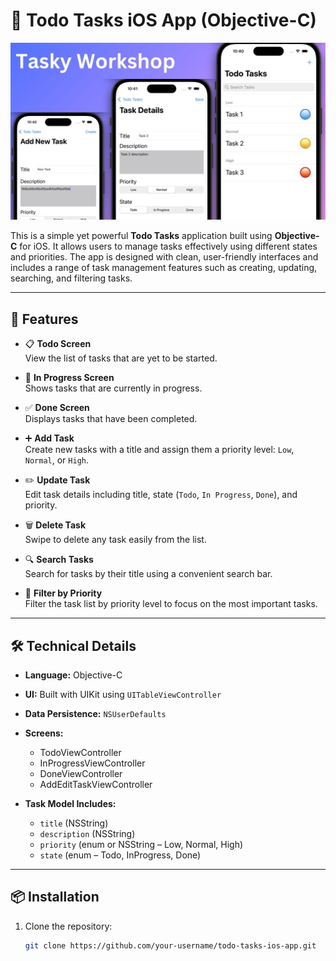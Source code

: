 
# 📝 Todo Tasks iOS App (Objective-C)

![workshop](media/Tasky%20Workshop.jpg) 

This is a simple yet powerful **Todo Tasks** application built using **Objective-C** for iOS. It allows users to manage tasks effectively using different states and priorities. The app is designed with clean, user-friendly interfaces and includes a range of task management features such as creating, updating, searching, and filtering tasks.

---

## 🚀 Features

- 📋 **Todo Screen**  
  View the list of tasks that are yet to be started.

- 🔄 **In Progress Screen**  
  Shows tasks that are currently in progress.

- ✅ **Done Screen**  
  Displays tasks that have been completed.

- ➕ **Add Task**  
  Create new tasks with a title and assign them a priority level: `Low`, `Normal`, or `High`.

- ✏️ **Update Task**  
  Edit task details including title, state (`Todo`, `In Progress`, `Done`), and priority.

- 🗑️ **Delete Task**  
  Swipe to delete any task easily from the list.

- 🔍 **Search Tasks**  
  Search for tasks by their title using a convenient search bar.

- 🎯 **Filter by Priority**  
  Filter the task list by priority level to focus on the most important tasks.

---

## 🛠️ Technical Details

- **Language:** Objective-C  
- **UI:** Built with UIKit using `UITableViewController`  
- **Data Persistence:** `NSUserDefaults` 
- **Screens:**
  - TodoViewController
  - InProgressViewController
  - DoneViewController
  - AddEditTaskViewController

- **Task Model Includes:**
  - `title` (NSString)
  - `description` (NSString)
  - `priority` (enum or NSString – Low, Normal, High)
  - `state` (enum – Todo, InProgress, Done)

---

## 📦 Installation

1. Clone the repository:
   ```bash
   git clone https://github.com/your-username/todo-tasks-ios-app.git
